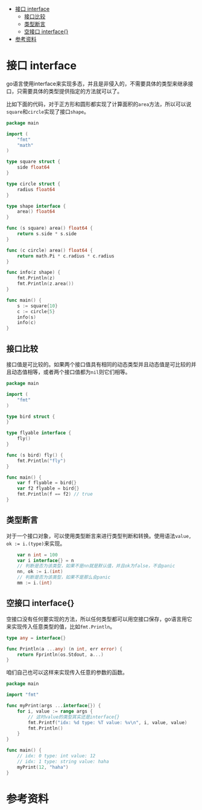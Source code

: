 - [接口 interface](#接口-interface)
  - [接口比较](#接口比较)
  - [类型断言](#类型断言)
  - [空接口 interface{}](#空接口-interface)
- [参考资料](#参考资料)

# 接口 interface

go语言使用interface来实现多态，并且是非侵入的，不需要具体的类型来继承接口，只需要具体的类型提供指定的方法就可以了。

比如下面的代码，对于正方形和圆形都实现了计算面积的`area`方法，所以可以说`square`和`circle`实现了接口`shape`。

```go
package main

import (
	"fmt"
	"math"
)

type square struct {
	side float64
}

type circle struct {
	radius float64
}

type shape interface {
	area() float64
}

func (s square) area() float64 {
	return s.side * s.side
}

func (c circle) area() float64 {
	return math.Pi * c.radius * c.radius
}

func info(z shape) {
	fmt.Println(z)
	fmt.Println(z.area())
}

func main() {
	s := square{10}
	c := circle{5}
	info(s)
	info(c)
}

```

## 接口比较

接口值是可比较的。如果两个接口值具有相同的动态类型并且动态值是可比较的并且动态值相等，或者两个接口值都为`nil`则它们相等。

```go
package main

import (
	"fmt"
)

type bird struct {
}

type flyable interface {
	fly()
}

func (s bird) fly() {
	fmt.Println("fly")
}

func main() {
	var f flyable = bird{}
	var f2 flyable = bird{}
	fmt.Println(f == f2) // true
}

```

## 类型断言

对于一个接口对象，可以使用类型断言来进行类型判断和转换。使用语法`value, ok := i.(type)`来实现。

```go
	var n int = 100
	var i interface{} = n
	// 判断是否为该类型，如果不是nn就是默认值，并且ok为false，不会panic
	nn, ok := i.(int)
	// 判断是否为该类型，如果不是那么会panic
	mm := i.(int)
```

## 空接口 interface{}

空接口没有任何要实现的方法，所以任何类型都可以用空接口保存，go语言用它来实现传入任意类型的值，比如`fmt.Println`。

```go
type any = interface{}

func Println(a ...any) (n int, err error) {
	return Fprintln(os.Stdout, a...)
}
```

咱们自己也可以这样来实现传入任意的参数的函数。

```go
package main

import "fmt"

func myPrint(args ...interface{}) {
	for i, value := range args {
		// 这时value的类型其实还是interface{}
		fmt.Printf("idx: %d type: %T value: %v\n", i, value, value)
		fmt.Println()
	}
}

func main() {
	// idx: 0 type: int value: 12
	// idx: 1 type: string value: haha
	myPrint(12, "haha")
}

```

# 参考资料

